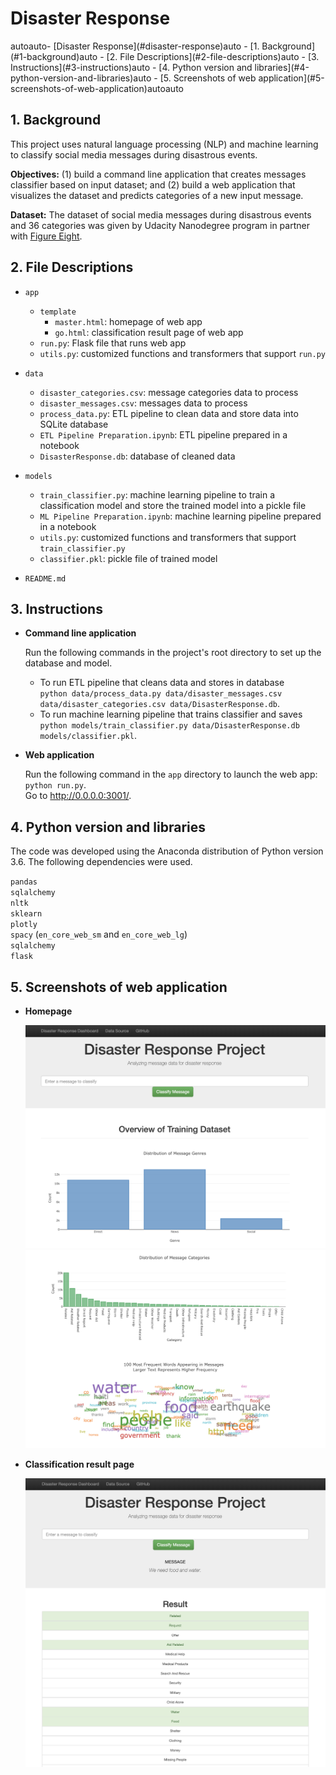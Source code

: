 # Disaster Response

<!-- TOC -->autoauto- [Disaster Response](#disaster-response)auto    - [1. Background](#1-background)auto    - [2. File Descriptions](#2-file-descriptions)auto    - [3. Instructions](#3-instructions)auto    - [4. Python version and libraries](#4-python-version-and-libraries)auto    - [5. Screenshots of web application](#5-screenshots-of-web-application)autoauto<!-- /TOC -->

## 1. Background

This project uses natural language processing (NLP) and machine learning to classify social media messages during disastrous events.

**Objectives:** (1) build a command line application that creates messages classifier based on input dataset; and (2) build a web application that visualizes the dataset and predicts categories of a new input message.

**Dataset:** The dataset of social media messages during disastrous events and 36 categories was given by Udacity Nanodegree program in partner with [Figure Eight](https://www.figure-eight.com/data-for-everyone/).

## 2. File Descriptions

- `app`
  - `template`
    - `master.html`: homepage of web app
    - `go.html`: classification result page of web app
  - `run.py`: Flask file that runs web app
  - `utils.py`: customized functions and transformers that support `run.py`

- `data`
  - `disaster_categories.csv`: message categories data to process
  - `disaster_messages.csv`: messages data to process
  - `process_data.py`: ETL pipeline to clean data and store data into SQLite database
  - `ETL Pipeline Preparation.ipynb`: ETL pipeline prepared in a notebook
  - `DisasterResponse.db`: database of cleaned data

- `models`
  - `train_classifier.py`: machine learning pipeline to train a classification model and store the trained model into a pickle file
  - `ML Pipeline Preparation.ipynb`: machine learning pipeline prepared in a notebook
  - `utils.py`: customized functions and transformers that support `train_classifier.py`
  - `classifier.pkl`: pickle file of trained model

- `README.md`

## 3. Instructions

- **Command line application**

   Run the following commands in the project's root directory to set up the database and model.

    - To run ETL pipeline that cleans data and stores in database <br>
        `python data/process_data.py data/disaster_messages.csv data/disaster_categories.csv data/DisasterResponse.db`.
    - To run machine learning pipeline that trains classifier and saves <br>
        `python models/train_classifier.py data/DisasterResponse.db models/classifier.pkl`.

- **Web application**

    Run the following command in the `app` directory to launch the web app: `python run.py`. <br>
    Go to http://0.0.0.0:3001/.

## 4. Python version and libraries

The code was developed using the Anaconda distribution of Python version 3.6. The following dependencies were used.

`pandas` <br>
`sqlalchemy` <br>
`nltk` <br>
`sklearn` <br>
`plotly` <br>
`spacy` (`en_core_web_sm` and `en_core_web_lg`) <br>
`sqlalchemy` <br>
`flask`

## 5. Screenshots of web application

- **Homepage**

    <img src="resources/001.png" width=600>

    <img src="resources/002.png" width=600>

- **Classification result page**

    <img src="resources/003.png" width=600>